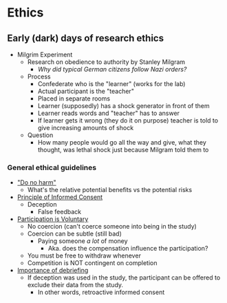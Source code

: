 # Ethics

## Early (dark) days of research ethics


- Milgrim Experiment
  - Research on obedience to authority by Stanley Milgram
    - _Why did typical German citizens follow Nazi orders?_
  - Process
    - Confederate who is the "learner" (works for the lab)
    - Actual participant is the "teacher"
    - Placed in separate rooms
    - Learner (supposedly) has a shock generator in front of them
    - Learner reads words and "teacher" has to answer
    - If learner gets it wrong (they do it on purpose) teacher is told to give increasing amounts of shock
  - Question
    - How many people would go all the way and give, what they thought, was lethal shock just because Milgram told them to

### General ethical guidelines
- <u>"Do no harm"</u>
  - What's the relative potential benefits vs the potential risks
- <u>Principle of Informed Consent</u>
  - Deception
    - False feedback
- <u>Participation is Voluntary</u>
  - No coercion (can't coerce someone into being in the study)
  - Coercion can be subtle (still bad)
    - Paying someone _a lot_ of money
      - Aka. does the compensation influence the participation? 
  - You must be free to withdraw whenever
  - Competition is NOT contingent on completion
- <u>Importance of debriefing</u>
  - If deception was used in the study, the participant can be offered to exclude their data from the study.
    - In other words, retroactive informed consent